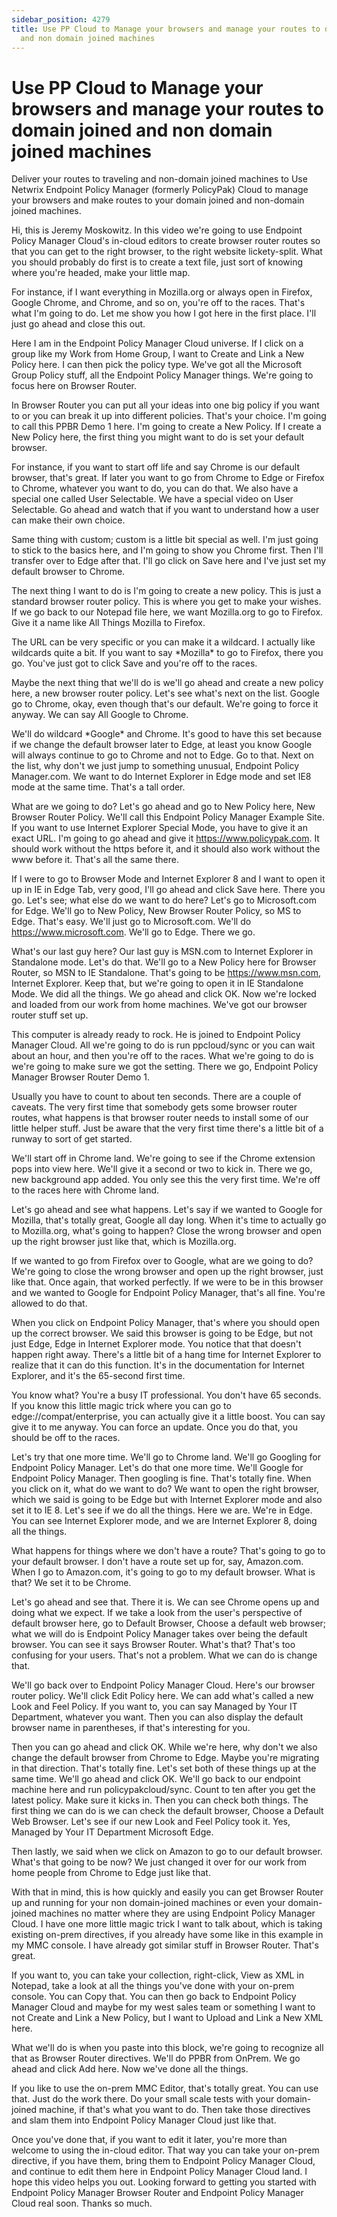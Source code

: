 ```yaml
---
sidebar_position: 4279
title: Use PP Cloud to Manage your browsers and manage your routes to domain joined
  and non domain joined machines
---
```


# Use PP Cloud to Manage your browsers and manage your routes to domain joined and non domain joined machines

Deliver your routes to traveling and non-domain joined machines to Use Netwrix Endpoint Policy Manager (formerly PolicyPak) Cloud to manage your browsers and make routes to your domain joined and non-domain joined machines.

Hi, this is Jeremy Moskowitz. In this video we're going to use Endpoint Policy Manager Cloud's in-cloud editors to create browser router routes so that you can get to the right browser, to the right website lickety-split. What you should probably do first is to create a text file, just sort of knowing where you're headed, make your little map.

For instance, if I want everything in Mozilla.org or always open in Firefox, Google Chrome, and Chrome, and so on, you're off to the races. That's what I'm going to do. Let me show you how I got here in the first place. I'll just go ahead and close this out.

Here I am in the Endpoint Policy Manager Cloud universe. If I click on a group like my Work from Home Group, I want to Create and Link a New Policy here. I can then pick the policy type. We've got all the Microsoft Group Policy stuff, all the Endpoint Policy Manager things. We're going to focus here on Browser Router.

In Browser Router you can put all your ideas into one big policy if you want to or you can break it up into different policies. That's your choice. I'm going to call this PPBR Demo 1 here. I'm going to create a New Policy. If I create a New Policy here, the first thing you might want to do is set your default browser.

For instance, if you want to start off life and say Chrome is our default browser, that's great. If later you want to go from Chrome to Edge or Firefox to Chrome, whatever you want to do, you can do that. We also have a special one called User Selectable. We have a special video on User Selectable. Go ahead and watch that if you want to understand how a user can make their own choice.

Same thing with custom; custom is a little bit special as well. I'm just going to stick to the basics here, and I'm going to show you Chrome first. Then I'll transfer over to Edge after that. I'll go click on Save here and I've just set my default browser to Chrome.

The next thing I want to do is I'm going to create a new policy. This is just a standard browser router policy. This is where you get to make your wishes. If we go back to our Notepad file here, we want Mozilla.org to go to Firefox. Give it a name like All Things Mozilla to Firefox.

The URL can be very specific or you can make it a wildcard. I actually like wildcards quite a bit. If you want to say \*Mozilla\* to go to Firefox, there you go. You've just got to click Save and you're off to the races.

Maybe the next thing that we'll do is we'll go ahead and create a new policy here, a new browser router policy. Let's see what's next on the list. Google go to Chrome, okay, even though that's our default. We're going to force it anyway. We can say All Google to Chrome.

We'll do wildcard \*Google\* and Chrome. It's good to have this set because if we change the default browser later to Edge, at least you know Google will always continue to go to Chrome and not to Edge. Go to that. Next on the list, why don't we just jump to something unusual, Endpoint Policy Manager.com. We want to do Internet Explorer in Edge mode and set IE8 mode at the same time. That's a tall order.

What are we going to do? Let's go ahead and go to New Policy here, New Browser Router Policy. We'll call this Endpoint Policy Manager Example Site. If you want to use Internet Explorer Special Mode, you have to give it an exact URL. I'm going to go ahead and give it https://www.policypak.com. It should work without the https before it, and it should also work without the www before it. That's all the same there.

If I were to go to Browser Mode and Internet Explorer 8 and I want to open it up in IE in Edge Tab, very good, I'll go ahead and click Save here. There you go. Let's see; what else do we want to do here? Let's go to Microsoft.com for Edge. We'll go to New Policy, New Browser Router Policy, so MS to Edge. That's easy. We'll just go to Microsoft.com. We'll do https://www.microsoft.com. We'll go to Edge. There we go.

What's our last guy here? Our last guy is MSN.com to Internet Explorer in Standalone mode. Let's do that. We'll go to a New Policy here for Browser Router, so MSN to IE Standalone. That's going to be https://www.msn.com, Internet Explorer. Keep that, but we're going to open it in IE Standalone Mode. We did all the things. We go ahead and click OK. Now we're locked and loaded from our work from home machines. We've got our browser router stuff set up.

This computer is already ready to rock. He is joined to Endpoint Policy Manager Cloud. All we're going to do is run ppcloud/sync or you can wait about an hour, and then you're off to the races. What we're going to do is we're going to make sure we got the setting. There we go, Endpoint Policy Manager Browser Router Demo 1.

Usually you have to count to about ten seconds. There are a couple of caveats. The very first time that somebody gets some browser router routes, what happens is that browser router needs to install some of our little helper stuff. Just be aware that the very first time there's a little bit of a runway to sort of get started.

We'll start off in Chrome land. We're going to see if the Chrome extension pops into view here. We'll give it a second or two to kick in. There we go, new background app added. You only see this the very first time. We're off to the races here with Chrome land.

Let's go ahead and see what happens. Let's say if we wanted to Google for Mozilla, that's totally great, Google all day long. When it's time to actually go to Mozilla.org, what's going to happen? Close the wrong browser and open up the right browser just like that, which is Mozilla.org.

If we wanted to go from Firefox over to Google, what are we going to do? We're going to close the wrong browser and open up the right browser, just like that. Once again, that worked perfectly. If we were to be in this browser and we wanted to Google for Endpoint Policy Manager, that's all fine. You're allowed to do that.

When you click on Endpoint Policy Manager, that's where you should open up the correct browser. We said this browser is going to be Edge, but not just Edge, Edge in Internet Explorer mode. You notice that that doesn't happen right away. There's a little bit of a hang time for Internet Explorer to realize that it can do this function. It's in the documentation for Internet Explorer, and it's the 65-second first time.

You know what? You're a busy IT professional. You don't have 65 seconds. If you know this little magic trick where you can go to edge://compat/enterprise, you can actually give it a little boost. You can say give it to me anyway. You can force an update. Once you do that, you should be off to the races.

Let's try that one more time. We'll go to Chrome land. We'll go Googling for Endpoint Policy Manager. Let's do that one more time. We'll Google for Endpoint Policy Manager. Then googling is fine. That's totally fine. When you click on it, what do we want to do? We want to open the right browser, which we said is going to be Edge but with Internet Explorer mode and also set it to IE 8. Let's see if we do all the things. Here we are. We're in Edge. You can see Internet Explorer mode, and we are Internet Explorer 8, doing all the things.

What happens for things where we don't have a route? That's going to go to your default browser. I don't have a route set up for, say, Amazon.com. When I go to Amazon.com, it's going to go to my default browser. What is that? We set it to be Chrome.

Let's go ahead and see that. There it is. We can see Chrome opens up and doing what we expect. If we take a look from the user's perspective of default browser here, go to Default Browser, Choose a default web browser; what we will do is Endpoint Policy Manager takes over being the default browser. You can see it says Browser Router. What's that? That's too confusing for your users. That's not a problem. What we can do is change that.

We'll go back over to Endpoint Policy Manager Cloud. Here's our browser router policy. We'll click Edit Policy here. We can add what's called a new Look and Feel Policy. If you want to, you can say Managed by Your IT Department, whatever you want. Then you can also display the default browser name in parentheses, if that's interesting for you.

Then you can go ahead and click OK. While we're here, why don't we also change the default browser from Chrome to Edge. Maybe you're migrating in that direction. That's totally fine. Let's set both of these things up at the same time. We'll go ahead and click OK. We'll go back to our endpoint machine here and run policypakcloud/sync. Count to ten after you get the latest policy. Make sure it kicks in. Then you can check both things. The first thing we can do is we can check the default browser, Choose a Default Web Browser. Let's see if our new Look and Feel Policy took it. Yes, Managed by Your IT Department Microsoft Edge.

Then lastly, we said when we click on Amazon to go to our default browser. What's that going to be now? We just changed it over for our work from home people from Chrome to Edge just like that.

With that in mind, this is how quickly and easily you can get Browser Router up and running for your non domain-joined machines or even your domain-joined machines no matter where they are using Endpoint Policy Manager Cloud. I have one more little magic trick I want to talk about, which is taking existing on-prem directives, if you already have some like in this example in my MMC console. I have already got similar stuff in Browser Router. That's great.

If you want to, you can take your collection, right-click, View as XML in Notepad, take a look at all the things you've done with your on-prem console. You can Copy that. You can then go back to Endpoint Policy Manager Cloud and maybe for my west sales team or something I want to not Create and Link a New Policy, but I want to Upload and Link a New XML here.

What we'll do is when you paste into this block, we're going to recognize all that as Browser Router directives. We'll do PPBR from OnPrem. We go ahead and click Add here. Now we've done all the things.

If you like to use the on-prem MMC Editor, that's totally great. You can use that. Just do the work there. Do your small scale tests with your domain-joined machine, if that's what you want to do. Then take those directives and slam them into Endpoint Policy Manager Cloud just like that.

Once you've done that, if you want to edit it later, you're more than welcome to using the in-cloud editor. That way you can take your on-prem directive, if you have them, bring them to Endpoint Policy Manager Cloud, and continue to edit them here in Endpoint Policy Manager Cloud land. I hope this video helps you out. Looking forward to getting you started with Endpoint Policy Manager Browser Router and Endpoint Policy Manager Cloud real soon. Thanks so much.